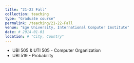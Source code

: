 ```yaml
---
title: "21-22 Fall"
collection: teaching
type: "Graduate course"
permalink: /teaching/21-22-Fall
venue: "Ege University, International Computer Institute"
date: # 2014-01-01
location: # "City, Country"
---
```


<!--  This is a description of a teaching experience. You can use markdown like any other post. -->

* UBI 505 & UTI 505 - Computer Organization
* UBI 519 - Probability

